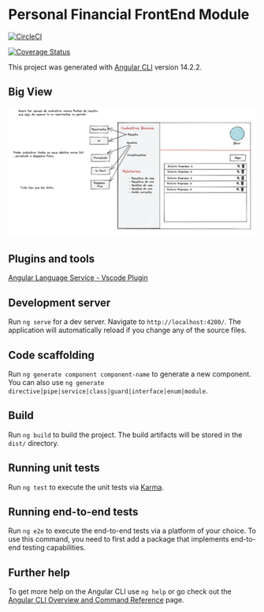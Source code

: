 # Personal Financial FrontEnd Module

[![CircleCI](https://dl.circleci.com/status-badge/img/gh/soulhave/personal-financial-front-end/tree/main.svg?style=svg)](https://dl.circleci.com/status-badge/redirect/gh/soulhave/personal-financial-front-end/tree/main)

[![Coverage Status](https://coveralls.io/repos/github/soulhave/personal-financial-front-end/badge.svg?branch=main)](https://coveralls.io/github/soulhave/personal-financial-front-end?branch=circleci-project-setup)

This project was generated with [Angular CLI](https://github.com/angular/angular-cli) version 14.2.2.

## Big View
![big view](./model/big-eye.png)

## Plugins and tools
[Angular Language Service - Vscode Plugin](https://marketplace.visualstudio.com/items?itemName=Angular.ng-template)


## Development server

Run `ng serve` for a dev server. Navigate to `http://localhost:4200/`. The application will automatically reload if you change any of the source files.

## Code scaffolding

Run `ng generate component component-name` to generate a new component. You can also use `ng generate directive|pipe|service|class|guard|interface|enum|module`.

## Build

Run `ng build` to build the project. The build artifacts will be stored in the `dist/` directory.

## Running unit tests

Run `ng test` to execute the unit tests via [Karma](https://karma-runner.github.io).

## Running end-to-end tests

Run `ng e2e` to execute the end-to-end tests via a platform of your choice. To use this command, you need to first add a package that implements end-to-end testing capabilities.

## Further help

To get more help on the Angular CLI use `ng help` or go check out the [Angular CLI Overview and Command Reference](https://angular.io/cli) page.
